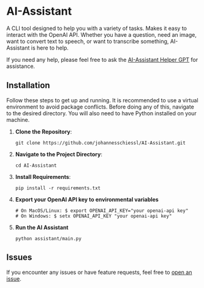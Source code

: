 # AI-Assistant
A CLI tool designed to help you with a variety of tasks. Makes it easy to interact with the OpenAI API. Whether you have a question, need an image, want to convert text to speech, or want to transcribe something, AI-Assistant is here to help.

If you need any help, please feel free to ask the [AI-Assistant Helper GPT](https://chat.openai.com/g/g-Npy8tPTy0-ai-assistant-helper) for assistance.       
## Installation
Follow these steps to get up and running.
It is recommended to use a virtual environment to avoid package conflicts.
Before doing any of this, navigate to the desired directory. You will also need to have Python installed on your machine.

1. **Clone the Repository**:

       git clone https://github.com/johannesschiessl/AI-Assistant.git
2. **Navigate to the Project Directory**:

       cd AI-Assistant
3. **Install Requirements**:

       pip install -r requirements.txt
4. **Export your OpenAI API key to environmental variables**

       # On MacOS/Linux: $ export OPENAI_API_KEY="your openai-api key"
       # On Windows: $ setx OPENAI_API_KEY "your openai-api key"
6. **Run the AI Assistant**
    
       python assistant/main.py
## Issues
If you encounter any issues or have feature requests, feel free to [open an issue](https://github.com/johannesschiessl/AI-Assistant/issues/new).
